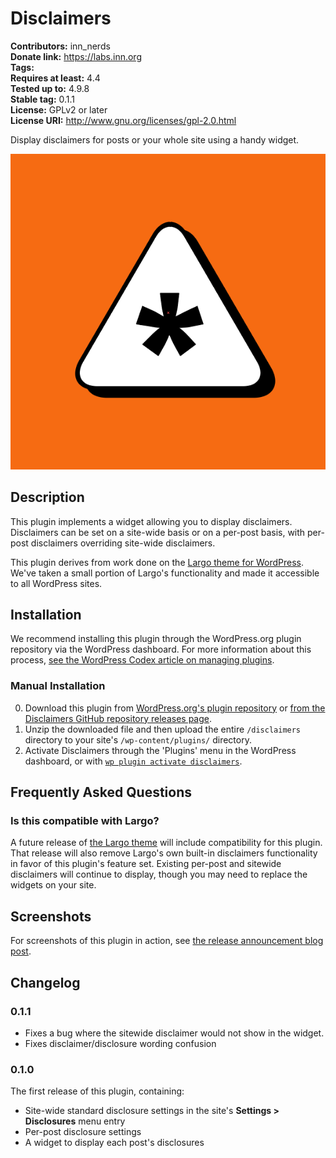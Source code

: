 # Disclaimers #
**Contributors:**      inn_nerds  
**Donate link:**       https://labs.inn.org  
**Tags:**  
**Requires at least:** 4.4  
**Tested up to:**      4.9.8  
**Stable tag:**        0.1.1  
**License:**           GPLv2 or later  
**License URI:**       http://www.gnu.org/licenses/gpl-2.0.html  

Display disclaimers for posts or your whole site using a handy widget.

![on an orange background, a black-bordered white triangle with black asterisk](./icon.png)

## Description ##

This plugin implements a widget allowing you to display disclaimers. Disclaimers can be set on a site-wide basis or on a per-post basis, with per-post disclaimers overriding site-wide disclaimers.

This plugin derives from work done on the [Largo theme for WordPress](https://largo.inn.org/). We've taken a small portion of Largo's functionality and made it accessible to all WordPress sites.

## Installation ##

We recommend installing this plugin through the WordPress.org plugin repository via the WordPress dashboard. For more information about this process, [see the WordPress Codex article on managing plugins](https://codex.wordpress.org/Managing_Plugins).

### Manual Installation ###

0. Download this plugin from [WordPress.org's plugin repository](https://wordpress.org/plugins/disclaimers/) or [from the Disclaimers GitHub repository releases page](https://github.com/INN/disclaimers/releases/).
1. Unzip the downloaded file and then upload the entire `/disclaimers` directory to your site's `/wp-content/plugins/` directory.
2. Activate Disclaimers through the 'Plugins' menu in the WordPress dashboard, or with [`wp plugin activate disclaimers`](https://developer.wordpress.org/cli/commands/plugin/activate/).

## Frequently Asked Questions

### Is this compatible with Largo?

A future release of [the Largo theme](https://largo.inn.org/) will include compatibility for this plugin. That release will also remove Largo's own built-in disclaimers functionality in favor of this plugin's feature set. Existing per-post and sitewide disclaimers will continue to display, though you may need to replace the widgets on your site.

## Screenshots

For screenshots of this plugin in action, see [the release announcement blog post](https://labs.inn.org/2018/08/02/plugin-release-disclaimers/).


## Changelog ##

### 0.1.1

- Fixes a bug where the sitewide disclaimer would not show in the widget.
- Fixes disclaimer/disclosure wording confusion

### 0.1.0

The first release of this plugin, containing:

* Site-wide standard disclosure settings in the site's **Settings > Disclosures** menu entry
* Per-post disclosure settings
* A widget to display each post's disclosures
